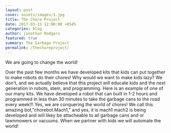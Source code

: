 ```yaml
---
layout: post
cover: assets/images/1.jpg
title: The Chore Project
date: 2017-03-15 12:00:00 +0545
categories: blog
author: jonathan Rodgers
featured: true
summary: The Garbage Project
permalink: /thechoreproject/
---
```


 We are going to change the world!

 Over the past few months we have developed kits that kids can put together to make robots do their chores! Why would we want to make kids lazy? We don't, and we actually believe that this project will educate kids and the next generation in robots, stem, and programming. Here is an example of one of our many kits. We have developed a robot that can built in 1-2 hours and programmed in less than 30 minutes to take the garbage cans to the road every week!!! Yes, we are conquering the world of chores! We call this amazing bot,"chorebot.Mach1," and yes, it is mach1 mach2 is being developed and will likey be attacheable to all garbage cans and or lawnmowers or vacuums. When we partner with kids we will automate the world!
 
